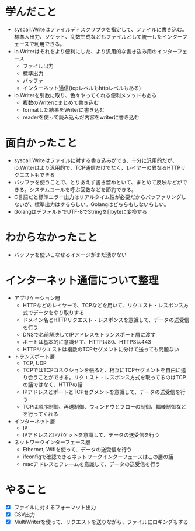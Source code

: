 # 学んだこと
- syscall.Writeはファイルディスクリプタを指定して、ファイルに書き込む。標準入出力、ソケット、乱数生成などもファイルとして統一したインターフェースで利用できる。
- io.Writerはそれをより便利にした、より汎用的な書き込み用のインターフェース
  - ファイル出力
  - 標準出力
  - バッファ
  - インターネット通信(tcpレベルもhttpレベルもある)
- io.Writerを引数に取り、色々やってくれる便利メソッドもある
  - 複数のWriterにまとめて書き込む
  - formatした結果をWriterに書き込む
  - readerを使って読み込んだ内容をwriterに書き込む
# 面白かったこと
- syscall.Writeはファイルに対する書き込みができ、十分に汎用的だが、io.Writerはより汎用的で、TCP通信だけでなく、レイヤーの異なるHTTPリクエストもできる
- バッファを使うことで、とりあえず書き溜めといて、まとめて反映などができる。システムコールを呼ぶ回数などを節約できる。
- C言語だと標準エラー出力はリアルタイム性が必要だからバッファリングしないが、標準出力はするらしい。Golangはどちらもしないらしい。
- GolangはデフォルトでUTF-8でStringを[]byteに変換する
# わからなかったこと
- バッファを使いこなせるイメージがまだ湧かない

# インターネット通信について整理
- アプリケーション層
  - HTTPなどのレイヤーで、TCPなどを用いて、リクエスト・レスポンス方式でデータをやり取りする
  - ドメイン名とHTTPリクエスト・レスポンスを意識して、データの送受信を行う
  - DNSで名前解決してIPアドレスをトランスポート層に渡す
  - ポートは基本的に意識せず、HTTPは80、HTTPSは443
  - HTTPリクエストは複数のTCPセグメントに分けて送っても問題ない
- トランスポート層
  - TCP, UDP
  - TCPではTCPコネクションを張ると、相互にTCPセグメントを自由に送り合うことができる。リクエスト・レスポンス方式を取ってるのはTCPの話ではなく、HTTPの話
  - IPアドレスとポートとTCPセグメントを意識して、データの送受信を行う
  - TCPは順序制御、再送制御、ウィンドウとフローの制御、輻輳制御などを行ってくれる
- インターネット層
  - IP
  - IPアドレスとIPパケットを意識して、データの送受信を行う
- ネットワークインターフェース層
  - Ethernet, Wifiを使って、データの送受信を行う
  - ifconfigで確認できるネットワークインターフェースはこの層の話
  - macアドレスとフレームを意識して、データの送受信を行う

# やること
- [x] ファイルに対するフォーマット出力
- [x] CSV出力
- [x] MultiWriterを使って、リクエストを送りながら、ファイルにロギングもする